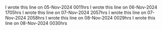 
I wrote this line on 05-Nov-2024 0011hrs
I wrote this line on 06-Nov-2024 1705hrs
I wrote this line on 07-Nov-2024 2057hrs
I wrote this line on 07-Nov-2024 2058hrs
I wrote this line on 08-Nov-2024 0029hrs
I wrote this line on 08-Nov-2024 0030hrs
